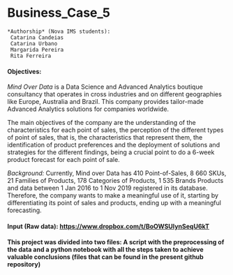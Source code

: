 # Business_Case_5
    *Authorship* (Nova IMS students):
     Catarina Candeias
     Catarina Urbano
     Margarida Pereira
     Rita Ferreira
     
#### Objectives:
  *Mind Over Data* is a Data Science and Advanced Analytics boutique consultancy that operates in cross industries and on different geographies like Europe, Australia and Brazil. This company provides tailor-made Advanced Analytics solutions for companies worldwide. 

  The main objectives of the company are the understanding of the characteristics for each point of sales, the perception of the different types of point of sales, that is, the characteristics that represent them, the identification of product preferences and the deployment of solutions and strategies for the different findings, being a crucial point to do a 6-week product forecast for each point of sale. 

*Background:* 
Currently, Mind over Data has 410 Point-of-Sales, 8 660 SKUs, 21 Families of Products, 178 Categories of Products, 1 535 Brands Products and data between 1 Jan 2016 to 1 Nov 2019 registered in its database. Therefore, the company wants to make a meaningful use of it, starting by differentiating its point of sales and products, ending up with a meaningful forecasting.

#### Input (Raw data): https://www.dropbox.com/t/BoOWSUIynSeqU6kT

#### This project was divided into two files: A script with the preprocessing of the data and a python notebook with all the steps taken to achieve valuable conclusions (files that can be found in the present github repository)

